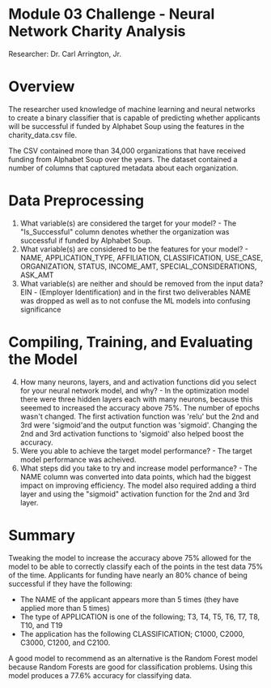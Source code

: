 # Module 03 Challenge - Neural Network Charity Analysis
Researcher: Dr. Carl Arrington, Jr.

# Overview
The researcher used knowledge of machine learning and neural networks to create a binary classifier that is capable of predicting whether applicants will be successful if funded by Alphabet Soup using the features in the charity_data.csv file.

The CSV contained more than 34,000 organizations that have received funding from Alphabet Soup over the years. The dataset contained a number of columns that captured metadata about each organization.

# Data Preprocessing
1. What variable(s) are considered the target for your model? - The "Is_Successful" column denotes whether the organization was successful if funded by Alphabet Soup.
2. What variable(s) are considered to be the features for your model? - NAME, APPLICATION_TYPE, AFFILIATION, CLASSIFICATION, USE_CASE, ORGANIZATION, STATUS, INCOME_AMT, SPECIAL_CONSIDERATIONS, ASK_AMT
3. What variable(s) are neither and should be removed from the input data? EIN - (Employer Identification) and in the first two deliverables NAME was dropped as well as to not confuse the ML models into confusing significance
# Compiling, Training, and Evaluating the Model
4. How many neurons, layers, and and activation functions did you select for your neural network model, and why? - In the optimization model there were three hidden layers each with many neurons, because this seeemed to increased the accuracy above 75%. The number of epochs wasn't changed. The first activation function was 'relu' but the 2nd and 3rd were 'sigmoid'and the output function was 'sigmoid'. Changing the 2nd and 3rd activation functions to 'sigmoid' also helped boost the accuracy.
5. Were you able to achieve the target model performance? - The target model performance was acheived.
6. What steps did you take to try and increase model performance? - The NAME column was converted into data points, which had the biggest impact on improving efficiency. The model also required adding a third layer and using the "sigmoid" activation function for the 2nd and 3rd layer.

# Summary
Tweaking the model to increase the accuracy above 75% allowed for the model to be able to correctly classify each of the points in the test data 75% of the time. Applicants for funding have nearly an 80% chance of being successful if they have the following:

* The NAME of the applicant appears more than 5 times (they have applied more than 5 times)
* The type of APPLICATION is one of the following; T3, T4, T5, T6, T7, T8, T10, and T19
* The application has the following CLASSIFICATION; C1000, C2000, C3000, C1200, and C2100.

A good model to recommend as an alternative is the Random Forest model because Random Forests are good for classification problems. Using this model produces a 77.6% accuracy for classifying data.
